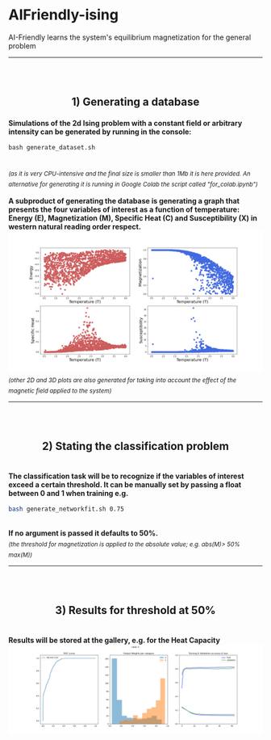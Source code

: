 # AIFriendly-ising
AI-Friendly learns the system's equilibrium magnetization for the general problem<br>


---

<h2><br><p align="center">1) Generating a database</p></b></h2>

<b> Simulations of the 2d Ising problem with a constant field or arbitrary intensity can be generated by running in the console:</b>
  
```bas
bash generate_dataset.sh
```
<br>
<sub><i>(as it is very CPU-intensive and the final size is smaller than 1Mb it is here provided. An alternative for generating it is running in Google Colab the script called "for_colab.ipynb")</i></sub>
<br>
<br>
<b>A subproduct of generating the database is generating a graph that presents the four variables of interest as a function of temperature: Energy (E), Magnetization (M), Specific Heat (C) and Susceptibility (X) in western natural reading order respect.</b>
<img src="gallery/ising.png">
<br>
<sub><i>(other 2D and 3D plots are also generated for taking into account the effect of the magnetic field applied to the system)</i></sub>


---

<h2><br><p align="center">2) Stating the classification problem</p></b></h2>

<br>
<b>The classification task will be to recognize if the variables of interest exceed a certain threshold. It can be manually set by passing a float between 0 and 1 when training e.g.</b><br>

```bash
bash generate_networkfit.sh 0.75
```
<br>
<b>If no argument is passed it defaults to 50%.</b>

<br>
<sub><i>(the threshold for magnetization is applied to the absolute value; e.g. abs(M)> 50% max(M))</i></sub>
<br>

---

<h2><br><p align="center">3) Results for threshold at 50%</p></b></h2>
<br>
<b>Results will be stored at the gallery, e.g. for the Heat Capacity</b>
<br>
<img src="gallery/network-result-C.png">


